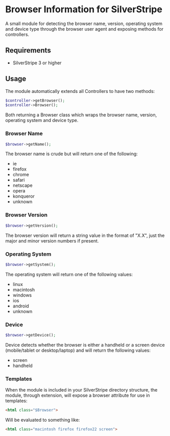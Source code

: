 Browser Information for SilverStripe
====================================

A small module for detecting the browser name, version, operating system and device type through the
browser user agent and exposing methods for controllers.

## Requirements

* SilverStripe 3 or higher

## Usage

The module automatically extends all Controllers to have two methods:

```php
$controller->getBrowser();
$controller->Browser();
```

Both returning a Browser class which wraps the browser name, version, operating system and device type.

### Browser Name

```php
$browser->getName();
```

The browser name is crude but will return one of the following:

* ie
* firefox
* chrome
* safari
* netscape
* opera
* konqueror
* unknown

### Browser Version

```php
$browser->getVersion();
```

The browser version will return a string value in the format of "X.X", just the major and minor version numbers
if present.

### Operating System

```php
$browser->getSystem();
```

The operating system will return one of the following values:

* linux
* macintosh
* windows
* ios
* android
* unknown

### Device

```php
$browser->getDevice();
```

Device detects whether the browser is either a handheld or a screen device (mobile/tablet or desktop/laptop) and
will return the following values:

* screen
* handheld

### Templates

When the module is included in your SilverStripe directory structure, the module, through extension, will expose
a browser attribute for use in templates:

```html
<html class="$Browser">
```

Will be evaluated to something like:

```html
<html class="macintosh firefox firefox22 screen">
```